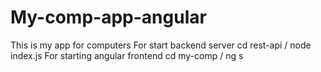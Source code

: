 # My-comp-app-angular
This is my app for computers
For start backend server cd rest-api / node index.js
For starting angular frontend cd my-comp / ng s
